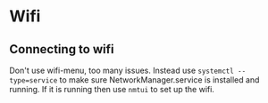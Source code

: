 # Wifi

## Connecting to wifi

Don't use wifi-menu, too many issues. Instead use `systemctl --type=service` to make sure NetworkManager.service is installed and running. If it is running then use `nmtui` to set up the wifi.

